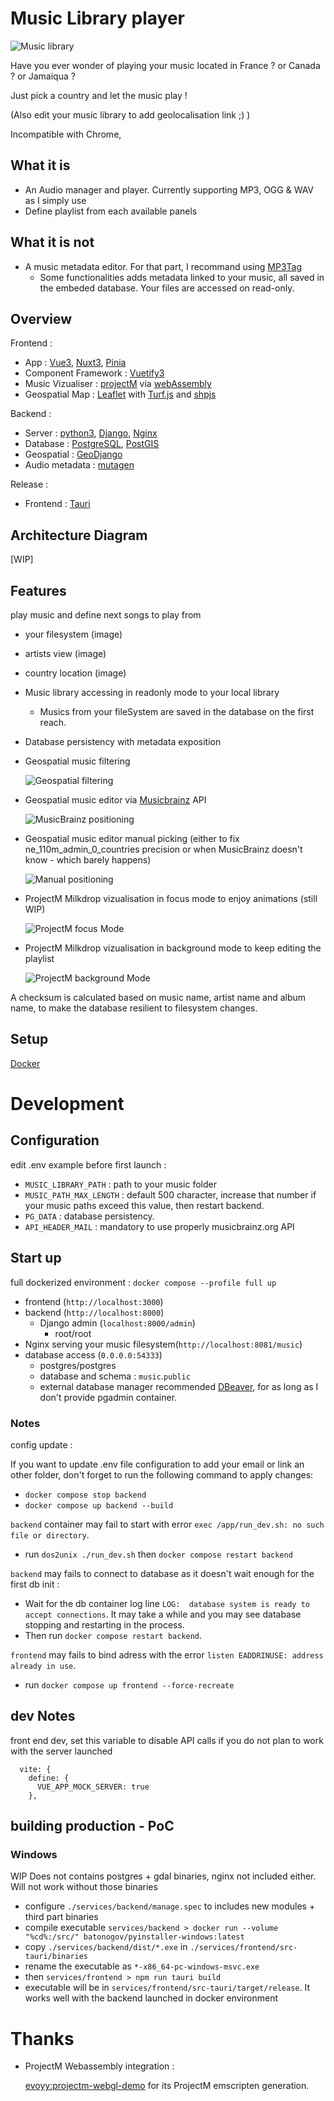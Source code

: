 # Music Library player

![Music library](./doc/geoviewer.jpg "Music library")

Have you ever wonder of playing your music located in France ? or Canada ? or Jamaiqua ?

Just pick a country and let the music play !

(Also edit your music library to add geolocalisation link ;) )

Incompatible with Chrome, <audio> balise is not displayed, but the song is playing.

## What it is

- An Audio manager and player. Currently supporting MP3, OGG & WAV as I simply use <audio> html element. Sorry for all FLAC lovers.
- Define playlist from each available panels

## What it is not

- A music metadata editor. For that part, I recommand using [MP3Tag](https://www.mp3tag.de)
  - Some functionalities adds metadata linked to your music, all saved in the embeded database. Your files are accessed on read-only.

## Overview

Frontend : 
  - App : [Vue3](https://vuejs.org/), [Nuxt3](https://nuxt.com/), [Pinia](https://pinia.vuejs.org/)
  - Component Framework : [Vuetify3](https://vuetifyjs.com/)
  - Music Vizualiser : [projectM](https://github.com/projectM-visualizer/projectm) via [webAssembly](https://webassembly.org/)
  - Geospatial Map : [Leaflet](https://leafletjs.com/) with [Turf.js](https://turfjs.org/) and [shpjs](https://www.npmjs.com/package/shpjs)

Backend : 
  - Server : [python3](https://www.python.org/), [Django](https://www.djangoproject.com/), [Nginx](https://nginx.org/)
  - Database : [PostgreSQL](https://www.postgresql.org/), [PostGIS](https://postgis.net/)
  - Geospatial : [GeoDjango](https://docs.djangoproject.com/fr/5.0/ref/contrib/gis/)
  - Audio metadata : [mutagen](https://mutagen.readthedocs.io)

Release :
  - Frontend : [Tauri](https://tauri.app/)

## Architecture Diagram

[WIP]

## Features 

play music and define next songs to play from
 - your filesystem (image)
 - artists view (image)
 - country location (image)

- Music library accessing in readonly mode to your local library
  - Musics from your fileSystem are saved in the database on the first reach.
- Database persistency with metadata exposition

- Geospatial music filtering

  ![Geospatial filtering](./doc/playlist_geospatial.jpg "Geospatial filtering")

- Geospatial music editor via [Musicbrainz](https://musicbrainz.org) API

  ![MusicBrainz positioning](./doc/guessing_position.jpg "MusicBrainz positioning")

- Geospatial music editor manual picking (either to fix ne_110m_admin_0_countries precision or when MusicBrainz doesn't know - which barely happens)

  ![Manual positioning](./doc/manual_editing_position.jpg "Manual positioning")

- ProjectM Milkdrop vizualisation in focus mode to enjoy animations (still WIP)

  ![ProjectM focus Mode](./doc/projectM_focus.jpg "ProjectM focus Mode")

- ProjectM Milkdrop vizualisation in background mode to keep editing the playlist

  ![ProjectM background Mode](./doc/projectM_background.jpg "ProjectM background Mode")


A checksum is calculated based on music name, artist name and album name, to make the database resilient to filesystem changes.

## Setup

[Docker](https://www.docker.com/)

# Development

## Configuration

edit .env example before first launch :

 - `MUSIC_LIBRARY_PATH` : path to your music folder
 - `MUSIC_PATH_MAX_LENGTH` : default 500 character, increase that number if your music paths exceed this value, then restart backend.
 - `PG_DATA` : database persistency.
 - `API_HEADER_MAIL` : mandatory to use properly musicbrainz.org API

## Start up

full dockerized environment :
`docker compose --profile full up`

- frontend (`http://localhost:3000`)
- backend (`http://localhost:8000`)
  - Django admin (`localhost:8000/admin`)
    - root/root
- Nginx serving your music filesystem(`http://localhost:8081/music`)
- database access (`0.0.0.0:54333`)
  - postgres/postgres
  - database and schema : `music`.`public`
  - external database manager recommended [DBeaver](https://dbeaver.io/), for as long as I don't provide pgadmin container.

### Notes

config update :

If you want to update .env file configuration to add your email or link an other folder, don't forget to run the following command to apply changes:
 - `docker compose stop backend`
 - `docker compose up backend --build`

`backend` container may fail to start with error `exec /app/run_dev.sh: no such file or directory`.
 - run `dos2unix ./run_dev.sh` then `docker compose restart backend`

`backend` may fails to connect to database as it doesn't wait enough for the first db init :

 - Wait for the db container log line `LOG:  database system is ready to accept connections`. It may take a while and you may see database stopping and restarting in the process.
 - Then run `docker compose restart backend`.

`frontend` may fails to bind adress with the error `listen EADDRINUSE: address already in use`.
 - run `docker compose up frontend --force-recreate`

## dev Notes

front end dev, set this variable to disable API calls if you do not plan to work with the server launched

```
  vite: {
    define: {
      VUE_APP_MOCK_SERVER: true
    },
```

## building production - PoC

### Windows 

WIP Does not contains postgres + gdal binaries, nginx not included either. Will not work without those binaries

 - configure `./services/backend/manage.spec` to includes new modules + third part binaries
 - compile executable `services/backend > docker run --volume "%cd%:/src/" batonogov/pyinstaller-windows:latest`
 - copy `./services/backend/dist/*.exe` in `./services/frontend/src-tauri/binaries`
 - rename the executable as `*-x86_64-pc-windows-msvc.exe`
 - then `services/frontend > npm run tauri build` 
 - executable will be in `services/frontend/src-tauri/target/release`. It works well with the backend launched in docker environment

# Thanks

 - ProjectM Webassembly integration :
   
   [evoyy:projectm-webgl-demo](https://github.com/evoyy/projectm-webgl-demo) for its ProjectM emscripten generation.
